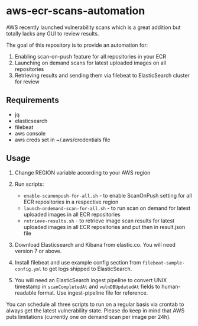 # aws-ecr-scans-automation

AWS recently launched vulnerability scans which is a great addition but totally lacks any GUI to review results.

The goal of this repository is to provide an automation for:

  1) Enabling scan-on-push feature for all repositories in your ECR
  2) Launching on demand scans for latest uploaded images on all repositories
  3) Retrieving results and sending them via filebeat to ElasticSearch cluster for review
  
  
## Requirements
- jq
- elasticsearch
- filebeat
- aws console
- aws creds set in ~/.aws/credentials file


## Usage
1. Change REGION variable according to your AWS region
2. Run scripts:

	- `enable-scanonpush-for-all.sh` - to enable ScanOnPush setting for all ECR repositories in a respective region
	- `launch-ondemand-scan-for-all.sh` - to run scan on demand for latest uploaded images in all ECR repositories
	- `retrieve-results.sh` - to retrieve image scan results for latest uploaded images in all ECR repositories and put then in result.json file
3. Download Elasticsearch and Kibana from elastic.co. You will need version 7 or above.
4. Install filebeat and use example config section from `filebeat-sample-config.yml` to get logs shipped to ElasticSearch.
5. You will need an ElasticSearch ingest pipeline to convert UNIX timestamp in `scanCompletedAt` and `vulnDBUpdatedAt` fields to human-readable format. Use ingest-pipeline file for reference.
  
  

You can schedule all three scripts to run on a regular basis via crontab to always get the latest vulnerability state. 
Please do keep in mind that AWS puts limitations (currently one on demand scan per image per 24h).
